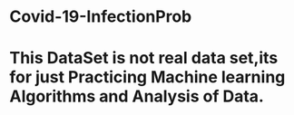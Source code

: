 # Covid-19-InfectionProb

# This DataSet is not real data set,its for just Practicing Machine learning Algorithms and Analysis of Data.
